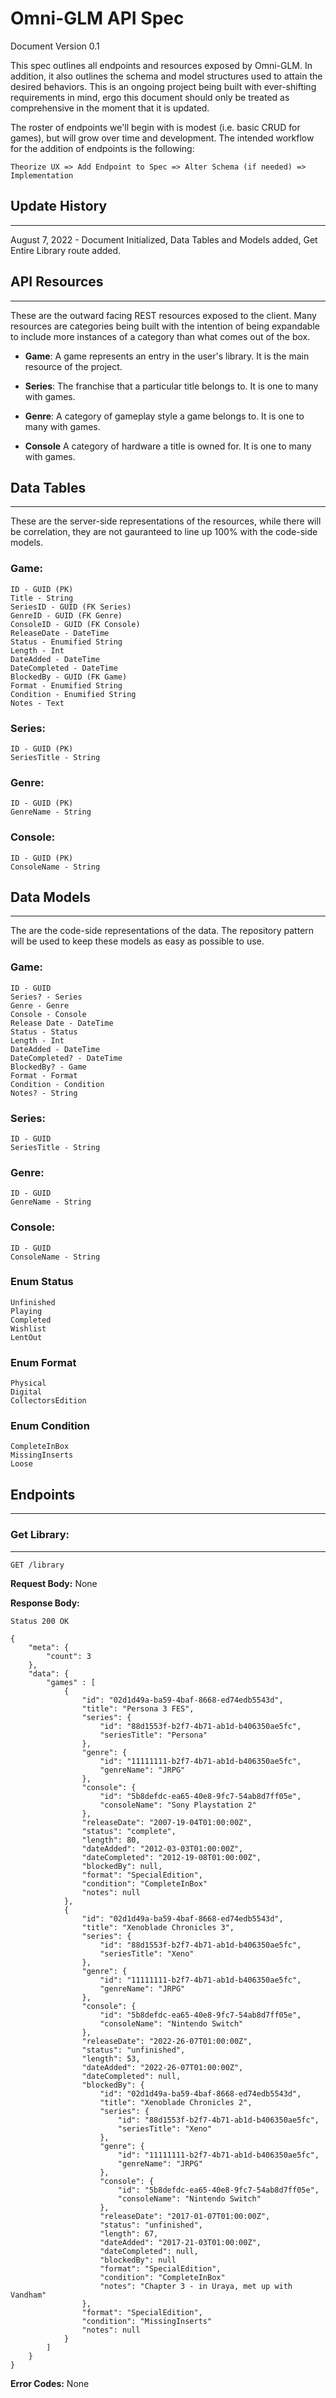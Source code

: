 # Omni-GLM API Spec
Document Version 0.1

This spec outlines all endpoints and resources exposed by Omni-GLM. In addition, it also outlines the schema and model structures used to attain the desired behaviors. This is an ongoing project being built with ever-shifting requirements in mind, ergo this document should only be treated as comprehensive in the moment that it is updated. 

The roster of endpoints we'll begin with is modest (i.e. basic CRUD for games), but will grow over time and development. The intended workflow for the addition of endpoints is the following: 
```
Theorize UX => Add Endpoint to Spec => Alter Schema (if needed) => Implementation
```

## Update History
---
August 7, 2022 - Document Initialized, Data Tables and Models added, Get Entire Library route added. 


## API Resources
---
These are the outward facing REST resources exposed to the client. Many resources are categories being built with the intention of being expandable to include more instances of a category than what comes out of the box.

* **Game**: A game represents an entry in the user's library. It is the main resource of the project. 
  
* **Series**: The franchise that a particular title belongs to. It is one to many with games.

* **Genre**: A category of gameplay style a game belongs to. It is one to many with games.

* **Console** A category of hardware a title is owned for. It is one to many with games.

## Data Tables
---
These are the server-side representations of the resources, while there will be correlation, they are not gauranteed to line up 100% with the code-side models. 

### Game:
```
ID - GUID (PK)
Title - String
SeriesID - GUID (FK Series)
GenreID - GUID (FK Genre)
ConsoleID - GUID (FK Console)
ReleaseDate - DateTime
Status - Enumified String
Length - Int
DateAdded - DateTime
DateCompleted - DateTime
BlockedBy - GUID (FK Game)
Format - Enumified String
Condition - Enumified String
Notes - Text
```

### Series:
```
ID - GUID (PK)
SeriesTitle - String
```

### Genre:
```
ID - GUID (PK)
GenreName - String
```

### Console:
```
ID - GUID (PK)
ConsoleName - String
```

## Data Models
---
The are the code-side representations of the data. The repository pattern will be used to keep these models as easy as possible to use. 

### Game: 
```
ID - GUID
Series? - Series
Genre - Genre
Console - Console
Release Date - DateTime
Status - Status
Length - Int
DateAdded - DateTime
DateCompleted? - DateTime
BlockedBy? - Game
Format - Format
Condition - Condition
Notes? - String
```
### Series:
```
ID - GUID
SeriesTitle - String
```

### Genre:
```
ID - GUID 
GenreName - String
```

### Console:
```
ID - GUID 
ConsoleName - String
```

### Enum Status
```
Unfinished
Playing
Completed
Wishlist
LentOut
```

### Enum Format
```
Physical
Digital
CollectorsEdition
```

### Enum Condition
```
CompleteInBox
MissingInserts
Loose
```

## Endpoints
---

### Get Library:
---
```
GET /library
```

**Request Body:** None

**Response Body:**
```
Status 200 OK

{
    "meta": {
        "count": 3
    },
    "data": {
        "games" : [
            {
                "id": "02d1d49a-ba59-4baf-8668-ed74edb5543d",
                "title": "Persona 3 FES",
                "series": {
                    "id": "88d1553f-b2f7-4b71-ab1d-b406350ae5fc",
                    "seriesTitle": "Persona"
                },
                "genre": {
                    "id": "11111111-b2f7-4b71-ab1d-b406350ae5fc",
                    "genreName": "JRPG"
                },
                "console": {
                    "id": "5b8defdc-ea65-40e8-9fc7-54ab8d7ff05e",
                    "consoleName": "Sony Playstation 2"
                },
                "releaseDate": "2007-19-04T01:00:00Z",
                "status": "complete",
                "length": 80,
                "dateAdded": "2012-03-03T01:00:00Z",
                "dateCompleted": "2012-19-08T01:00:00Z",
                "blockedBy": null,
                "format": "SpecialEdition",
                "condition": "CompleteInBox"
                "notes": null
            },
            {
                "id": "02d1d49a-ba59-4baf-8668-ed74edb5543d",
                "title": "Xenoblade Chronicles 3",
                "series": {
                    "id": "88d1553f-b2f7-4b71-ab1d-b406350ae5fc",
                    "seriesTitle": "Xeno"
                },
                "genre": {
                    "id": "11111111-b2f7-4b71-ab1d-b406350ae5fc",
                    "genreName": "JRPG"
                },
                "console": {
                    "id": "5b8defdc-ea65-40e8-9fc7-54ab8d7ff05e",
                    "consoleName": "Nintendo Switch"
                },
                "releaseDate": "2022-26-07T01:00:00Z",
                "status": "unfinished",
                "length": 53,
                "dateAdded": "2022-26-07T01:00:00Z",
                "dateCompleted": null,
                "blockedBy": {
                    "id": "02d1d49a-ba59-4baf-8668-ed74edb5543d",
                    "title": "Xenoblade Chronicles 2",
                    "series": {
                        "id": "88d1553f-b2f7-4b71-ab1d-b406350ae5fc",
                        "seriesTitle": "Xeno"
                    },
                    "genre": {
                        "id": "11111111-b2f7-4b71-ab1d-b406350ae5fc",
                        "genreName": "JRPG"
                    },
                    "console": {
                        "id": "5b8defdc-ea65-40e8-9fc7-54ab8d7ff05e",
                        "consoleName": "Nintendo Switch"
                    },
                    "releaseDate": "2017-01-07T01:00:00Z",
                    "status": "unfinished",
                    "length": 67,
                    "dateAdded": "2017-21-03T01:00:00Z",
                    "dateCompleted": null,
                    "blockedBy": null
                    "format": "SpecialEdition",
                    "condition": "CompleteInBox"
                    "notes": "Chapter 3 - in Uraya, met up with Vandham"
                },
                "format": "SpecialEdition",
                "condition": "MissingInserts"
                "notes": null
            }
        ]
    }
}
```

**Error Codes:** None

